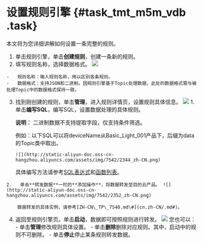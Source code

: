 # 设置规则引擎 {#task_tmt_m5m_vdb .task}

本文将为您详细讲解如何设置一条完整的规则。

1.   单击规则引擎，单击**创建规则**，创建一条新的规则。 
2.   填写规则名称，选择数据格式。 ![](http://static-aliyun-doc.oss-cn-hangzhou.aliyuncs.com/assets/img/7542/2331_zh-CN.png) 

    -   规则名称：输入规则名称，用以区别各条规则。
    -   数据格式：支持JSON和二进制。因规则引擎基于Topic处理数据，此处的数据格式需与被处理Topic中的数据格式保持一致。
3.   找到刚创建的规则，单击**管理**，进入规则详情页，设置规则具体信息。 ![](http://static-aliyun-doc.oss-cn-hangzhou.aliyuncs.com/assets/img/7542/2334_zh-CN.png) 
    1.   单击**编写SQL**，编写SQL，设置数据处理的具体规则。 

        **说明：** 二进制数据不支持提取字段，仅支持条件筛选。

        例如：以下SQL可以将deviceName从Basic\_Light\_001产品下，后缀为data的Topic类中取出。

         ![](http://static-aliyun-doc.oss-cn-hangzhou.aliyuncs.com/assets/img/7542/2344_zh-CN.png) 

        具体编写方法请参考[SQL表达式](cn.zh-CN/用户指南/规则引擎/SQL表达式.md#)和[函数列表](cn.zh-CN/用户指南/规则引擎/函数列表.md#)。

    2.   单击**转发数据**一栏的**添加操作**，将数据转发至目的云产品。 ![](http://static-aliyun-doc.oss-cn-hangzhou.aliyuncs.com/assets/img/7542/2352_zh-CN.png) 

        数据转发的具体实例，请参考[ZH-CN\_TP\_7540.md\#](cn.zh-CN/.md#)。

4.   返回至规则引擎页。单击**启动**，数据即可按照规则进行转发。 ![](http://static-aliyun-doc.oss-cn-hangzhou.aliyuncs.com/assets/img/7542/2361_zh-CN.png) 您也可以：
    -   单击**管理**修改规则具体设置。
    -   单击**删除**删除对应规则。其中，启动中的规则不可删除。
    -   单击**停止**停止某条规则转发数据。

